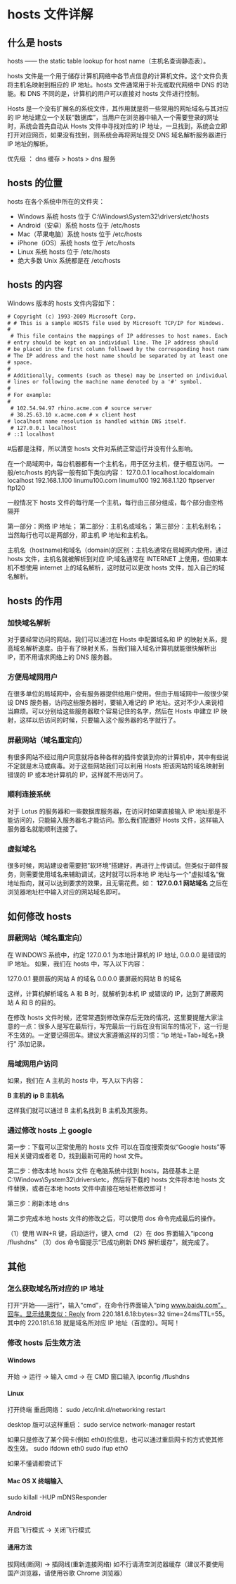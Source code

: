 # hosts 文件详解

## 什么是 hosts

hosts —— the static table lookup for host name（主机名查询静态表）。

hosts 文件是一个用于储存计算机网络中各节点信息的计算机文件。这个文件负责将主机名映射到相应的 IP 地址。hosts 文件通常用于补充或取代网络中 DNS 的功能。和 DNS 不同的是，计算机的用户可以直接对 hosts 文件进行控制。

Hosts 是一个没有扩展名的系统文件，其作用就是将一些常用的网址域名与其对应的 IP 地址建立一个关联“数据库”，当用户在浏览器中输入一个需要登录的网址时，系统会首先自动从 Hosts 文件中寻找对应的 IP 地址，一旦找到，系统会立即打开对应网页，如果没有找到，则系统会再将网址提交 DNS 域名解析服务器进行 IP 地址的解析。

优先级 ： dns 缓存 > hosts > dns 服务

## hosts 的位置

hosts 在各个系统中所在的文件夹：

- Windows 系统 hosts 位于 C:\Windows\System32\drivers\etc\hosts
- Android（安卓）系统 hosts 位于 /etc/hosts
- Mac（苹果电脑）系统 hosts 位于 /etc/hosts
- iPhone（iOS）系统 hosts 位于 /etc/hosts
- Linux 系统 hosts 位于 /etc/hosts
- 绝大多数 Unix 系统都是在 /etc/hosts

## hosts 的内容

Windows 版本的 hosts 文件内容如下：

```txt
# Copyright (c) 1993-2009 Microsoft Corp.
# # This is a sample HOSTS file used by Microsoft TCP/IP for Windows.
#
 # This file contains the mappings of IP addresses to host names. Each
# entry should be kept on an individual line. The IP address should
# be placed in the first column followed by the corresponding host name.
# The IP address and the host name should be separated by at least one
# space.
#
# Additionally, comments (such as these) may be inserted on individual
# lines or following the machine name denoted by a '#' symbol.
#
# For example:
#
 # 102.54.94.97 rhino.acme.com # source server
 # 38.25.63.10 x.acme.com # x client host
# localhost name resolution is handled within DNS itself.
 # 127.0.0.1 localhost
# ::1 localhost

```

#后都是注释，所以清空 hosts 文件对系统正常运行并没有什么影响。

在一个局域网中，每台机器都有一个主机名，用于区分主机，便于相互访问。
一般/etc/hosts 的内容一般有如下类似内容：
127.0.0.1 localhost.localdomain localhost
192.168.1.100 linumu100.com linumu100
192.168.1.120 ftpserver ftp120

一般情况下 hosts 文件的每行尾一个主机，每行由三部分组成，每个部分由空格隔开

第一部分：网络 IP 地址；
第二部分：主机名或域名；
第三部分：主机名别名；
当然每行也可以是两部分，即主机 IP 地址和主机名。

主机名（hostname)和域名（domain)的区别：主机名通常在局域网内使用，通过 hosts 文件，主机名就被解析到对应 IP;域名通常在 INTERNET 上使用，但如果本机不想使用 internet 上的域名解析，这时就可以更改 hosts 文件，加入自己的域名解析。

## hosts 的作用

### 加快域名解析

对于要经常访问的网站，我们可以通过在 Hosts 中配置域名和 IP 的映射关系，提高域名解析速度。由于有了映射关系，当我们输入域名计算机就能很快解析出 IP，而不用请求网络上的 DNS 服务器。

### 方便局域网用户

在很多单位的局域网中，会有服务器提供给用户使用。但由于局域网中一般很少架设 DNS 服务器，访问这些服务器时，要输入难记的 IP 地址。这对不少人来说相当麻烦。可以分别给这些服务器取个容易记住的名字，然后在 Hosts 中建立 IP 映射，这样以后访问的时候，只要输入这个服务器的名字就行了。

### 屏蔽网站（域名重定向）

有很多网站不经过用户同意就将各种各样的插件安装到你的计算机中，其中有些说不定就是木马或病毒。对于这些网站我们可以利用 Hosts 把该网站的域名映射到错误的 IP 或本地计算机的 IP，这样就不用访问了。

### 顺利连接系统

对于 Lotus 的服务器和一些数据库服务器，在访问时如果直接输入 IP 地址那是不能访问的，只能输入服务器名才能访问。那么我们配置好 Hosts 文件，这样输入服务器名就能顺利连接了。

### 虚拟域名

很多时候，网站建设者需要把”软环境“搭建好，再进行上传调试。但类似于邮件服务，则需要使用域名来辅助调试，这时就可以将本地 IP 地址与一个”虚拟域名“做地址指向，就可以达到要求的效果，且无需花费。如：
**127.0.0.1 网站域名**
之后在浏览器地址栏中输入对应的网站域名即可。

## 如何修改 hosts

### 屏蔽网站（域名重定向）

在 WINDOWS 系统中，约定 127.0.0.1 为本地计算机的 IP 地址, 0.0.0.0 是错误的 IP 地址。
如果，我们在 hosts 中，写入以下内容：

127.0.0.1 要屏蔽的网站 A 的域名
0.0.0.0 要屏蔽的网站 B 的域名

这样，计算机解析域名 A 和 B 时，就解析到本机 IP 或错误的 IP，达到了屏蔽网站 A 和 B 的目的。

在修改 hosts 文件时候，还常常遇到修改保存后无效的情况，这里要提醒大家注意的一点：很多人是写在最后行，写完最后一行后在没有回车的情况下，这一行是不生效的。一定要记得回车。建议大家遵循这样的习惯：“ip 地址+Tab+域名+换行” 添加记录。

### 局域网用户访问

如果，我们在 A 主机的 hosts 中，写入以下内容：

**B 主机的 ip** **B 主机名**

这样我们就可以通过 B 主机名找到 B 主机及其服务。

### 通过修改 hosts 上 google

第一步：下载可以正常使用的 hosts 文件
可以在百度搜索类似“Google hosts”等相关关键词或者老 D，找到最新可用的 host 文件。

第二步：修改本地 hosts 文件
在电脑系统中找到 hosts，路径基本上是 C:\Windows\System32\drivers\etc，然后将下载的 hosts 文件将本地 hosts 文件替换，或者在本地 hosts 文件中直接在地址栏修改即可！

第三步：刷新本地 dns

第二步完成本地 hosts 文件的修改之后，可以使用 dos 命令完成最后的操作。

（1）使用 WIN+R 键，启动运行，键入 cmd
（2）在 dos 界面输入“ipcong /flushdns”
（3）dos 命令窗提示“已成功刷新 DNS 解析缓存”，就完成了。

## 其他

### 怎么获取域名所对应的 IP 地址

打开“开始――运行”，输入“cmd”，在命令行界面输入“ping www.baidu.com”，回车。显示结果类似：Reply from 220.181.6.18:bytes=32 time=24msTTL=55。其中的 220.181.6.18 就是域名所对应 IP 地址（百度的）。呵呵！

### 修改 hosts 后生效方法

#### Windows

开始 -> 运行 -> 输入 cmd -> 在 CMD 窗口输入
ipconfig /flushdns

#### Linux

打开终端
重启网络：
sudo /etc/init.d/networking restart

desktop 版可以这样重启：
sudo service network-manager restart

如果只是修改了某个网卡(例如 eth0)的信息，也可以通过重启网卡的方式使其修改生效。
sudo ifdown eth0 sudo ifup eth0

如果不懂请都尝试下

#### Mac OS X 终端输入

sudo killall -HUP mDNSResponder

#### Android

开启飞行模式 -> 关闭飞行模式

#### 通用方法

拔网线(断网) -> 插网线(重新连接网络)
如不行请清空浏览器缓存（建议不要使用国产浏览器，请使用谷歌 Chrome 浏览器）
